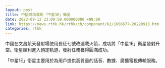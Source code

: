 ```yaml
---
layout: post
title: 中國成功發射「中星1E」衛星
date: 2022-09-13 23:09:59.000000000 +08:00
link: https://news.rthk.hk/rthk/ch/component/k2/1666677-20220913.htm
categories: rthk
---
```


中國在文昌航天發射場使用長征七號改運載火箭，成功將「中星1E」衛星發射升空。衛星順利進入預定軌道，發射任務獲得圓滿成功。

「中星1E」衛星主要用於為用戶提供高質量的話音、數據、廣播電視傳輸服務。
　
